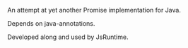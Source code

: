 An attempt at yet another Promise implementation for Java.

Depends on java-annotations.

Developed along and used by JsRuntime.
